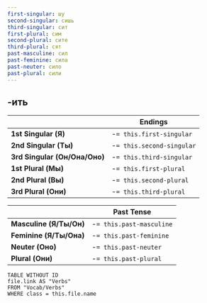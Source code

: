 ```yaml
---
first-singular: шу
second-singular: сишь
third-singular: сит
first-plural: сим
second-plural: сите
third-plural: сят
past-masculine: сил
past-feminine: сила
past-neuter: сило
past-plural: сили
---
```

## -ить

| | Endings |
|-|-|
|**1st Singular (Я)**|-`= this.first-singular`|
|**2nd Singular (Ты)**|-`= this.second-singular`|
|**3rd Singular (Он/Она/Оно)**|-`= this.third-singular`|
|**1st Plural (Мы)**|-`= this.first-plural`|
|**2nd Plural (Вы)**|-`= this.second-plural`|
|**3rd Plural (Они)**|-`= this.third-plural`|

| | Past Tense |
|-|-|
|**Masculine (Я/Ты/Он)**|-`= this.past-masculine`|
|**Feminine (Я/Ты/Она)**|-`= this.past-feminine`|
|**Neuter (Оно)**|-`= this.past-neuter`|
|**Plural (Они)**|-`= this.past-plural`|
```dataview
TABLE WITHOUT ID
file.link AS "Verbs"
FROM "Vocab/Verbs"
WHERE class = this.file.name
```